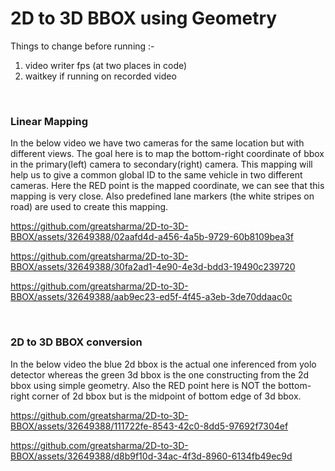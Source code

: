 # 2D to 3D BBOX using Geometry

Things to change before running :-

1. video writer fps (at two places in code)
2. waitkey if running on recorded video

<br>

### Linear Mapping
In the below video we have two cameras for the same location but with different views. The goal here is to map the bottom-right coordinate of bbox in the primary(left) camera to secondary(right) camera. This mapping will help us to give a common global ID to the same vehicle in two different cameras. Here the RED point is the mapped coordinate, we can see that this mapping is very close. Also predefined lane markers (the white stripes on road) are used to create this mapping.


https://github.com/greatsharma/2D-to-3D-BBOX/assets/32649388/02aafd4d-a456-4a5b-9729-60b8109bea3f


https://github.com/greatsharma/2D-to-3D-BBOX/assets/32649388/30fa2ad1-4e90-4e3d-bdd3-19490c239720

https://github.com/greatsharma/2D-to-3D-BBOX/assets/32649388/aab9ec23-ed5f-4f45-a3eb-3de70ddaac0c

<br>

### 2D to 3D BBOX conversion

In the below video the blue 2d bbox is the actual one inferenced from yolo detector whereas the green 3d bbox is the one constructing from the 2d bbox using simple geometry. Also the RED point here is NOT the bottom-right corner of 2d bbox but is the midpoint of bottom edge of 3d bbox.

https://github.com/greatsharma/2D-to-3D-BBOX/assets/32649388/111722fe-8543-42c0-8dd5-97692f7304ef


https://github.com/greatsharma/2D-to-3D-BBOX/assets/32649388/d8b9f10d-34ac-4f3d-8960-6134fb49ec9d

